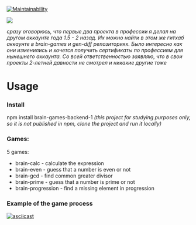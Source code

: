 [![Maintainability](https://api.codeclimate.com/v1/badges/428dbfff0c5d41878bcd/maintainability)](https://codeclimate.com/github/pochtennov/backend-project-lvl1/maintainability)

![](https://github.com/pochtennov/backend-project-lvl1/workflows/Node.js%20CI/badge.svg)


*сразу оговорюсь, что первые два проекта в профессии я делал на другом аккаунте года 1.5 - 2 назад. Их можно найти в этом же гитхаб аккаунте в brain-games и gen-diff репозиториях. Было интересно как они изменились и хочется получить сертификаты по профессиям для нынешнего аккаунта. Со всей ответственностью заявляю, что в свои проекты 2-летней давности не смотрел и никакие другие тоже*

# Usage

### Install
npm install brain-games-backend-1
*(this project for studying purposes only, so it is not published in npm, clone the project and run it locally)*

### Games:
5 games:
* brain-calc - calculate the expression
* brain-even - guess that a number is even or not
* brain-gcd - find common greater divisor
* brain-prime - guess that a number is prime or not
* brain-progression - find a missing element in progression

### Example of the game process

[![asciicast](https://asciinema.org/a/SD2l47dEMnVcasEa3MVajdnZ0.svg)](https://asciinema.org/a/SD2l47dEMnVcasEa3MVajdnZ0)
